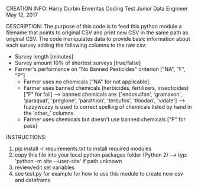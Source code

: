 
CREATION INFO:
Harry Durbin
Enveritas Coding Test
Junior Data Engineer
May 12, 2017

DESCRIPTION:
The purpose of this code is to feed this python module a filename that points to original CSV and print new CSV in the same path
as original CSV. The code manipulates data to provide basic information about each survey adding the following columns to the
raw csv:
+ Survey length [minutes]
+ Survey amount 10% of shortest surveys [true/false]
+ Farmer's performance on "No Banned Pesticides" criterion ["NA", "F", "P"]
    - Farmer uses no chemicals ["NA" for not applicable]
    - Farmer uses banned chemicals (herbicides, fertilizers, insecticides) ["F" for fail]
        --> banned chemicals are: ['endosulfan', 'gramaxon', 'paraquat', 'preglone', 'parathion', 'terbufos', 'thiodan', 'vidate']
        --> fuzzywuzzy is used to correct spelling of chemicals listed by hand in the 'other_' columns
    - Farmer uses chemicals but doesn't use banned chemicals ["P" for pass]

INSTRUCTIONS:
1) pip install -r requirements.txt to install required modules
2) copy this file into your local python packages folder (Python 2)
    --> typ: 'python -m site --user-site' if path unknown
3) review/edit set variables
4) see test.py for example for how to use this module to create new csv and dataframe
